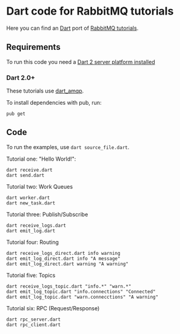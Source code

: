 # Dart code for RabbitMQ tutorials

Here you can find an [Dart](https://www.dartlang.org/) port of
[RabbitMQ tutorials](https://www.rabbitmq.com/getstarted.html).


## Requirements

To run this code you need a [Dart 2 server platform installed](https://www.dartlang.org/tools/sdk#install)

### Dart 2.0+

These tutorials use [dart_amqp](https://github.com/achilleasa/dart_amqp).

To install dependencies with pub, run:

    pub get

## Code

To run the examples, use `dart source_file.dart`.

Tutorial one: "Hello World!":

    dart receive.dart
    dart send.dart

Tutorial two: Work Queues

    dart worker.dart
    dart new_task.dart

Tutorial three: Publish/Subscribe

    dart receive_logs.dart
    dart emit_log.dart

Tutorial four: Routing

    dart receive_logs_direct.dart info warning
    dart emit_log_direct.dart info "A message"
    dart emit_log_direct.dart warning "A warning"

Tutorial five: Topics

    dart receive_logs_topic.dart "info.*" "warn.*"
    dart emit_log_topic.dart "info.connections" "Connected"
    dart emit_log_topic.dart "warn.connecctions" "A warning"

Tutorial six: RPC (Request/Response)

    dart rpc_server.dart
    dart rpc_client.dart
